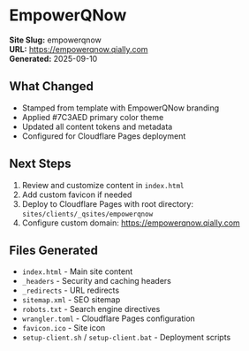# EmpowerQNow

**Site Slug:** empowerqnow  
**URL:** https://empowerqnow.qially.com  
**Generated:** 2025-09-10

## What Changed
- Stamped from template with EmpowerQNow branding
- Applied #7C3AED primary color theme
- Updated all content tokens and metadata
- Configured for Cloudflare Pages deployment

## Next Steps
1. Review and customize content in `index.html`
2. Add custom favicon if needed
3. Deploy to Cloudflare Pages with root directory: `sites/clients/_qsites/empowerqnow`
4. Configure custom domain: https://empowerqnow.qially.com

## Files Generated
- `index.html` - Main site content
- `_headers` - Security and caching headers
- `_redirects` - URL redirects
- `sitemap.xml` - SEO sitemap
- `robots.txt` - Search engine directives
- `wrangler.toml` - Cloudflare Pages configuration
- `favicon.ico` - Site icon
- `setup-client.sh` / `setup-client.bat` - Deployment scripts
